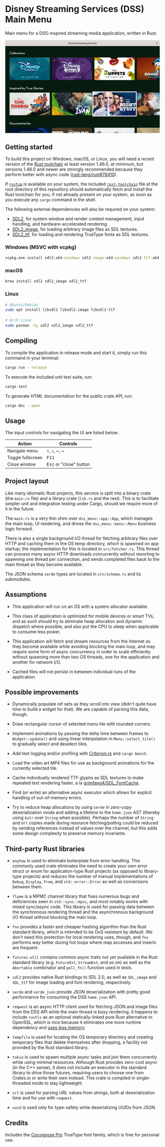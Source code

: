 # Disney Streaming Services (DSS) Main Menu

Main menu for a DSS-inspired streaming media application, written in Rust.

![Screenshot](./screenshot.png)

## Getting started

To build this project on Windows, macOS, or Linux, you will need a recent
version of the [Rust toolchain](https://www.rust-lang.org/) at least version
1.46.0, at minimum, but versions 1.48.0 and newer are strongly recommended
because they perform better with async code ([rust-lang/rust#78410]).

[rust-lang/rust#78410]: https://github.com/rust-lang/rust/pull/78410

If [`rustup`](https://rustup.rs/) is available on your system, the included 
[`rust-toolchain`](./rust-toolchain) file at the root directory of this
repository should automatically fetch and install the Rust toolchain for you, if
not already present on your system, as soon as you execute any `cargo` command
in the shell.

The following external dependencies will also be required on your system:

* [SDL2], for system window and render context management, input handling, and
  hardware-accelerated rendering.
* [SDL2_image], for loading arbitrary image files as SDL textures.
* [SDL2_ttf], for loading and rendering TrueType fonts as SDL textures.

[SDL2]: https://www.libsdl.org/
[SDL2_image]: https://www.libsdl.org/projects/SDL_image/
[SDL2_ttf]: https://www.libsdl.org/projects/SDL_ttf/

### Windows (MSVC with vcpkg)

```bat
vcpkg.exe install sdl2:x64-windows sdl2-image:x64-windows sdl2-ttf:x64-windows
```

### macOS

```bash
brew install sdl2 sdl2_image sdl2_ttf
```

### Linux

```bash
# Ubuntu/Debian
sudo apt install libsdl2 libsdl2-image libsdl2-ttf

# Arch Linux
sudo pacman -Sy sdl2 sdl2_image sdl2_ttf
```

## Compiling

To compile the application in release mode and start it, simply run this command
in your terminal:

```bash
cargo run --release
```

To execute the included unit test suite, run:

```bash
cargo test
```

To generate HTML documentation for the public crate API, run:

```bash
cargo doc --open
```

## Usage

The input controls for navigating the UI are listed below:

Action            | Controls
------------------|-------------------------------------------------------------
Navigate menu     | <kbd>↑</kbd>, <kbd>↓</kbd>, <kbd>←</kbd>, <kbd>→</kbd>
Toggle fullscreen | <kbd>F11</kbd>
Close window      | <kbd>Esc</kbd> or "close" button

## Project layout

Like many idiomatic Rust projects, this service is split into a binary crate
(the `main.rs` file) and a library crate (`lib.rs` and the rest). This is to
facilitate simpler unit and integration testing under Cargo, should we require
more of it in the future.

The `main.rs` is a very thin shim over `dss_menu::app::App`, which manages the
main loop, UI rendering, and drives the `dss_menu::menu::Menu` business logic
forward.

There is also a single background I/O thread for fetching arbitrary files over
HTTP and caching them in the OS temp directory, which is spawned on app startup;
the implementation for this is located in `src/fetcher.rs`. This thread can
process many async HTTP downloads concurrently without resorting to spawning one
thread per connection, and sends completed files back to the main thread as they
become available.

The JSON schema `serde` types are located in `src/schema.rs` and its submodules.

## Assumptions

* This application will run on an OS with a system allocator available.

* This class of application is optimized for mobile devices or smart TVs, and as
  such should try to eliminate heap allocation and dynamic dispatch where
  possible, and also put the CPU to sleep when applicable to consume less power.

* This application will fetch and stream resources from the Internet as they
  become available while avoiding blocking the main loop, and may require some
  form of async concurrency in order to scale efficiently without spawning more
  than two OS threads, one for the application and another for network I/O.

* Cached files will not persist in between individual runs of the application.

## Possible improvements

* Dynamically populate ref sets as they scroll into view (didn't quite have time
  to build a widget for that). We are capable of parsing this data, though.

* Draw rectangular cursor of selected menu tile with rounded corners.

* Implement animations by passing the delta time between frames to
  `Widget::update()` and using linear interpolation in `Menu::select_tile()` to
  gradually select and deselect tiles.

* Add text logging and/or profiling with [Criterion.rs] and `cargo bench`.

* Load the video art MP4 files for use as background animations for the
  currently selected tile.

* Cache individually rendered TTF glyphs as SDL textures to make repeated text
  rendering faster, a la [grimfang4/SDL_FontCache].

* Find (or write) an alternative async executor which allows for explicit
  handling of out-of-memory errors.

* Try to reduce heap allocations by using `serde` in zero-copy deserialization
  mode and adding a lifetime to the `home.json` AST (thereby using `&str` over
  `String` when possible). Perhaps the number of `String` and `Url` copies made
  during resource fetching/polling could be reduced by sending references
  instead of values over the channel, but this adds some design complexity to
  preserve memory invariants.

## Third-party Rust libraries

* `anyhow` is used to eliminate boilerplate from error handling. This commonly
   used crate eliminates the need to create your own error struct or enum for
   application-type Rust projects (as opposed to library-type projects) and
   reduces the number of manual implementations of `Debug`, `Display`, `From`,
   and `std::error::Error` as well as conversions between them.

* `flume` is a MPMC channel library that fixes numerous bugs and deficiencies
  seen in `std::sync::mpsc`, and most notably works with mixed sync/async code.
  This library is used for passing data between the synchronous rendering thread
  and the asynchronous background I/O thread without blocking the main loop.

* `fnv` provides a faster and cheaper hashing algorithm than the Rust standard
  library, which is intended to be DoS resistant by default. We don't need this
  protection for local rendering uses, though, and `fnv` performs _way_ better
  during hot loops where map accesses and inserts are frequent.

* `futures-util` contains common async traits not yet available in the Rust
  standard library (e.g. `FutureExt`, `StreamExt`, and so on) as well as the
  `Abortable` combinator and `poll_fn()` function used in tests.

* `sdl2` provides native Rust bindings to SDL 2.0, as well as `SDL_image` and
  `SDL_ttf` for image loading and font rendering, respectively.

* `serde` and `serde_json` provide JSON deserialization with pretty good
  performance for consuming the DSS `home.json` API.

* `reqwest` is an async HTTP client used for fetching JSON and image files from
  the DSS API while the main thread is busy rendering. It happens to include
  `rustls` as an optional statically-linked pure Rust alternative to OpenSSL,
  which is nice because it eliminates one more runtime dependency and
  [uses less memory].

* `tempfile` is used for locating the OS temporary directory and creating
  temporary files that delete themselves after dropping, a facility not provided
  by the Rust standard library.

* `tokio` is used to spawn multiple async tasks and join them concurrently while
  using minimal resources. Although Rust provides zero-cost async (in the C++
  sense), it does not include an executor in the standard library to drive those
  futures, requiring users to choose one from Crates.io or write their own
  instead. This crate is compiled in single-threaded mode to stay lightweight.

* `url` is used for parsing URL values from strings, both at deserialization
  time and for use with `reqwest`.

* `uuid` is used only for type-safety while deserializing UUIDs from JSON.

[uses less memory]: https://jbp.io/2019/07/01/rustls-vs-openssl-performance.html
[grimfang4/SDL_FontCache]: https://github.com/grimfang4/SDL_FontCache
[Criterion.rs]: https://bheisler.github.io/criterion.rs/book/criterion_rs.html

## Credits

Includes the [Cocogoose Pro] TrueType font family, which is free for personal
use.

[Cocogoose Pro]: https://www.1001fonts.com/cocogoose-pro-font.html
